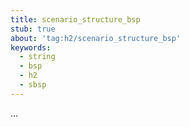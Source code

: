 ```yaml
---
title: scenario_structure_bsp
stub: true
about: 'tag:h2/scenario_structure_bsp'
keywords:
  - string
  - bsp
  - h2
  - sbsp
---
```

...
